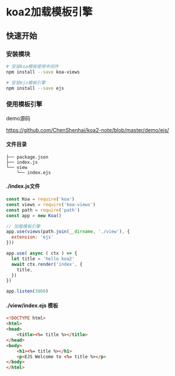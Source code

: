 # koa2加载模板引擎

## 快速开始

### 安装模块

```sh
# 安装koa模板使用中间件
npm install --save koa-views

# 安装ejs模板引擎
npm install --save ejs
```

### 使用模板引擎

demo源码

https://github.com/ChenShenhai/koa2-note/blob/master/demo/ejs/

#### 文件目录

```
├── package.json
├── index.js
└── view
    └── index.ejs
```

#### ./index.js文件

```js
const Koa = require('koa')
const views = require('koa-views')
const path = require('path')
const app = new Koa()

// 加载模板引擎
app.use(views(path.join(__dirname, './view'), {
  extension: 'ejs'
}))

app.use( async ( ctx ) => {
  let title = 'hello koa2'
  await ctx.render('index', {
    title,
  })
})

app.listen(3000)
```

#### ./view/index.ejs 模板

```html
<!DOCTYPE html>
<html>
<head>
    <title><%= title %></title>
</head>
<body>
    <h1><%= title %></h1>
    <p>EJS Welcome to <%= title %></p>
</body>
</html>
```